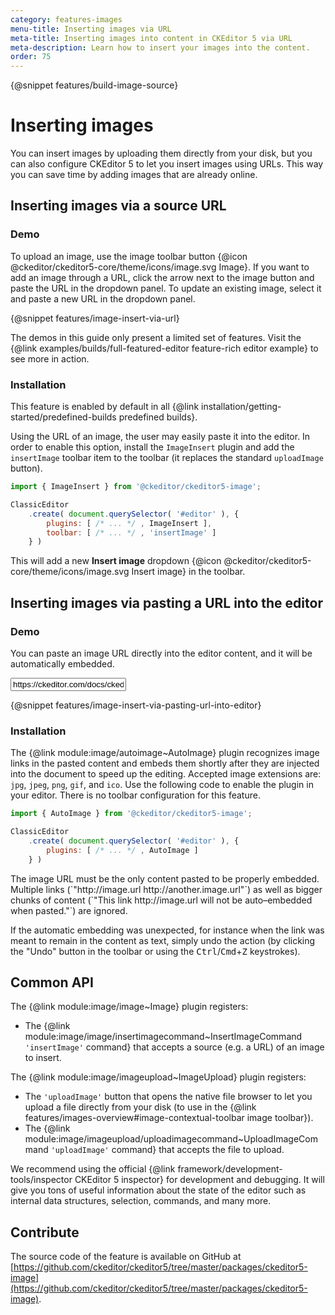 ```yaml
---
category: features-images
menu-title: Inserting images via URL
meta-title: Inserting images into content in CKEditor 5 via URL
meta-description: Learn how to insert your images into the content.
order: 75
---
```

{@snippet features/build-image-source}

# Inserting images

You can insert images by uploading them directly from your disk, but you can also configure CKEditor&nbsp;5 to let you insert images using URLs. This way you can save time by adding images that are already online.

## Inserting images via a source URL
### Demo

To upload an image, use the image toolbar button {@icon @ckeditor/ckeditor5-core/theme/icons/image.svg Image}. If you want to add an image through a URL, click the arrow next to the image button and paste the URL in the dropdown panel. To update an existing image, select it and paste a new URL in the dropdown panel.

{@snippet features/image-insert-via-url}

<info-box info>
	The demos in this guide only present a limited set of features. Visit the {@link examples/builds/full-featured-editor feature-rich editor example} to see more in action.
</info-box>

### Installation

<info-box>
	This feature is enabled by default in all {@link installation/getting-started/predefined-builds predefined builds}.
</info-box>

Using the URL of an image, the user may easily paste it into the editor. In order to enable this option, install the `ImageInsert` plugin and add the `insertImage` toolbar item to the toolbar (it replaces the standard `uploadImage` button).

```js
import { ImageInsert } from '@ckeditor/ckeditor5-image';

ClassicEditor
	.create( document.querySelector( '#editor' ), {
		plugins: [ /* ... */ , ImageInsert ],
		toolbar: [ /* ... */ , 'insertImage' ]
	} )
```

This will add a new **Insert image** dropdown {@icon @ckeditor/ckeditor5-core/theme/icons/image.svg Insert image} in the toolbar. 

## Inserting images via pasting a URL into the editor

### Demo

You can paste an image URL directly into the editor content, and it will be automatically embedded.

<input class="example-input" type="text" value="https://ckeditor.com/docs/ckeditor5/latest/assets/img/malta.jpg">

{@snippet features/image-insert-via-pasting-url-into-editor}

### Installation

The {@link module:image/autoimage~AutoImage} plugin recognizes image links in the pasted content and embeds them shortly after they are injected into the document to speed up the editing. Accepted image extensions are: `jpg`, `jpeg`, `png`, `gif`, and `ico`. Use the following code to enable the plugin in your editor. There is no toolbar configuration for this feature.

```js
import { AutoImage } from '@ckeditor/ckeditor5-image';

ClassicEditor
	.create( document.querySelector( '#editor' ), {
		plugins: [ /* ... */ , AutoImage ]
	} )
```

<info-box>
	The image URL must be the only content pasted to be properly embedded. Multiple links (`"http://image.url http://another.image.url"`) as well as bigger chunks of content (`"This link http://image.url will not be auto–embedded when pasted."`) are ignored.
</info-box>

If the automatic embedding was unexpected, for instance when the link was meant to remain in the content as text, simply undo the action (by clicking the "Undo" button in the toolbar or using the <kbd>Ctrl</kbd>/<kbd>Cmd</kbd>+<kbd>Z</kbd> keystrokes).

## Common API

The {@link module:image/image~Image} plugin registers:

* The {@link module:image/image/insertimagecommand~InsertImageCommand `'insertImage'` command} that accepts a source (e.g. a URL) of an image to insert.

The {@link module:image/imageupload~ImageUpload} plugin registers:

* The `'uploadImage'` button that opens the native file browser to let you upload a file directly from your disk (to use in the {@link features/images-overview#image-contextual-toolbar image toolbar}).
* The {@link module:image/imageupload/uploadimagecommand~UploadImageCommand `'uploadImage'` command} that accepts the file to upload.

<info-box>
	We recommend using the official {@link framework/development-tools/inspector CKEditor&nbsp;5 inspector} for development and debugging. It will give you tons of useful information about the state of the editor such as internal data structures, selection, commands, and many more.
</info-box>

## Contribute

The source code of the feature is available on GitHub at [https://github.com/ckeditor/ckeditor5/tree/master/packages/ckeditor5-image](https://github.com/ckeditor/ckeditor5/tree/master/packages/ckeditor5-image).
